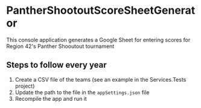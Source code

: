 ﻿# PantherShootoutScoreSheetGenerator
This console application generates a Google Sheet for entering scores for Region 42's Panther Shooutout tournament

## Steps to follow every year
1. Create a CSV file of the teams (see an example in the Services.Tests project)
1. Update the path to the file in the `appSettings.json` file
1. Recompile the app and run it
